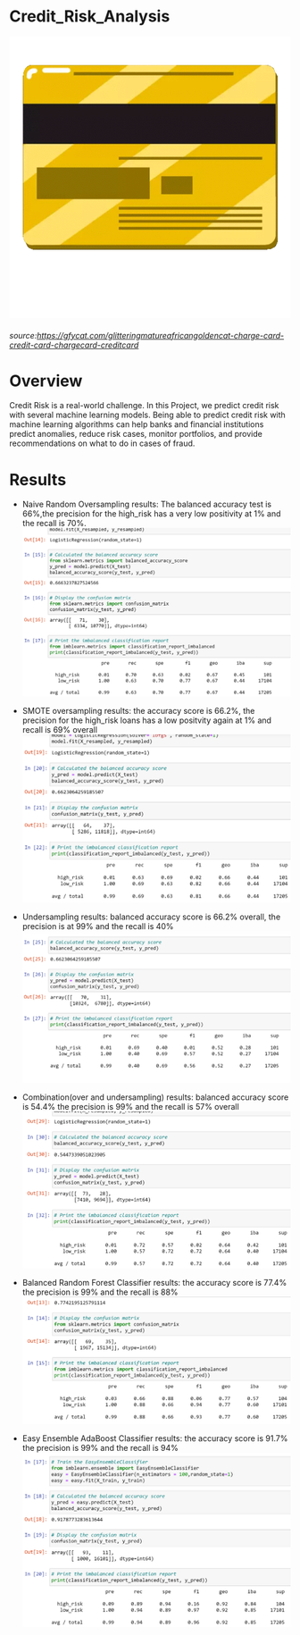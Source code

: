 # Credit_Risk_Analysis

![img](https://github.com/Edgarhv/Credit_Risk_Analysis/blob/ba3bc9be21295848e416291bc7a184f15695e953/GlitteringMatureAfricangoldencat.gif)
###### source:https://gfycat.com/glitteringmatureafricangoldencat-charge-card-credit-card-chargecard-creditcard

# Overview

Credit Risk is a real-world challenge. In this Project, we predict credit risk with several machine learning models. Being able to predict credit risk with machine learning algorithms can help banks and financial institutions predict anomalies, reduce risk cases, monitor portfolios, and provide recommendations on what to do in cases of fraud.

# Results

- Naive Random Oversampling results:
The balanced accuracy test is 66%,the precision for the high_risk has a very low positivity at 1% and the recall is 70%.
![img](https://github.com/Edgarhv/Credit_Risk_Analysis/blob/cd55eee92a8f5776da3de6a1367f71f4b2bf4a51/Resources/Naive%20Random%20Oversampling.png)


- SMOTE oversampling results:
the accuracy score is 66.2%, the precision for the high_risk loans has a low positvity again at 1% and recall is 69% overall
![img](https://github.com/Edgarhv/Credit_Risk_Analysis/blob/bace33a124939928d71c41392174ae6cecfad358/Resources/SMOTE%20oversampling.png)

- Undersampling results: balanced accuracy score is 66.2% overall, the precision is at 99% and the recall is 40%
![img](https://github.com/Edgarhv/Credit_Risk_Analysis/blob/d00af630b3f1f47879eae1af6b6340a8014f02f9/Resources/Undersampling.png)

- Combination(over and undersampling) results: balanced accuracy score is 54.4% the precision is 99% and the recall is 57% overall
![img](https://github.com/Edgarhv/Credit_Risk_Analysis/blob/c7bc8e1e0a70034ab0d15a62972374ff80cc8a26/Resources/Combination.png)

- Balanced Random Forest Classifier results: the accuracy score is 77.4% the precision is 99% and the recall is 88%
![img](https://github.com/Edgarhv/Credit_Risk_Analysis/blob/bb091012a1334d33a3000f899662e2708ba4d007/Resources/Balanced%20Random%20Forest.png)

- Easy Ensemble AdaBoost Classifier results: the accuracy score is 91.7% the precision is 99% and the recall is 94%
![img](https://github.com/Edgarhv/Credit_Risk_Analysis/blob/6b345950fc0956f286a38b8f43f44171ee770246/Resources/Easy%20Ensemble%20AdaBoost%20Classifier.png)

